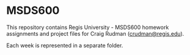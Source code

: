 # MSDS600
This repository contains Regis University - MSDS600 homework assignments and project files for Craig Rudman (crudman@regis.edu).

Each week is represented in a separate folder.
